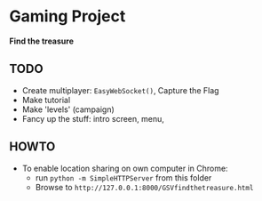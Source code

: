 # Gaming Project #

**Find the treasure**

## TODO ##

* Create multiplayer: `EasyWebSocket()`, Capture the Flag
* Make tutorial
* Make 'levels' (campaign)
* Fancy up the stuff: intro screen, menu,

## HOWTO ##

* To enable location sharing on own computer in Chrome:
  * run `python -m SimpleHTTPServer` from this folder
  * Browse to `http://127.0.0.1:8000/GSVfindthetreasure.html`